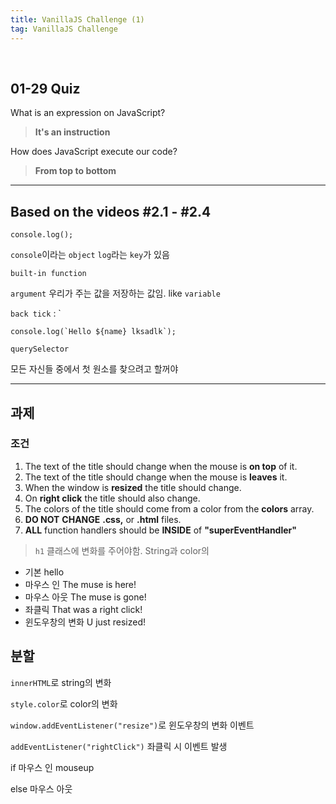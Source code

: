 ```yaml
---
title: VanillaJS Challenge (1)
tag: VanillaJS Challenge
---
```


​						

## 01-29 Quiz

What is an expression on JavaScript?

> **It's an instruction**

How does JavaScript execute our code? 

> **From top to bottom**



---

## Based on the videos #2.1 - #2.4	

```
console.log();
```

`console`이라는 `object` `log`라는 `key`가 있음 

`built-in function`

`argument` 우리가 주는 값을 저장하는 값임. like `variable`

`back tick` : `

```
console.log(`Hello ${name} lksadlk`);
```

`querySelector`

모든 자신들 중에서 첫 원소를 찾으려고 할꺼야

---

## 과제

### 조건

1. The text of the title should change when the mouse is **on top** of it.
2. The text of the title should change when the mouse is **leaves** it.
3. When the window is **resized** the title should change.
4. On **right click** the title should also change.
5. The colors of the title should come from a color from the **colors** array.
6. **DO NOT** **CHANGE** **.css,** or **.html** files.
7. **ALL** function handlers should be **INSIDE** of **"superEventHandler"**

> `h1` 클래스에 변화를 주어야함. String과 color의

+ 기본 hello
+ 마우스 인 The muse is here!
+ 마우스 아웃 The muse is gone! 
+ 좌클릭 That was a right click!
+ 윈도우창의 변화 U just resized!



## 분할

`innerHTML`로 string의 변화 

`style.color`로 color의 변화 

`window.addEventListener("resize")`로 윈도우창의 변화 이벤트

`addEventListener("rightClick")` 좌클릭 시 이벤트 발생

if 마우스 인  mouseup

else 마우스 아웃





